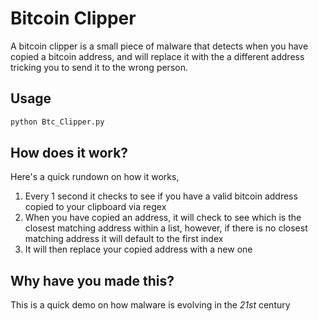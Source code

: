 # Bitcoin Clipper

A bitcoin clipper is a small piece of malware that detects when you have copied a bitcoin address, and will replace it with the a different address tricking you to send it to the wrong person.

## Usage
```bash
python Btc_Clipper.py
```

## How does it work?

Here's a quick rundown on how it works,

1. Every 1 second it checks to see if you have a valid bitcoin address copied to your clipboard via regex
2. When you have copied an address, it will check to see which is the closest matching address within a list, however, if there is no closest matching address it will default to the first index
3. It will then replace your copied address with a new one

## Why have you made this?

This is a quick demo on how malware is evolving in the *21st* century
